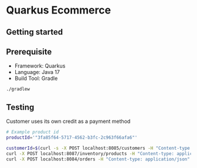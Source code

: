 # Quarkus Ecommerce

## Getting started

## Prerequisite
- Framework: Quarkus
- Language: Java 17
- Build Tool: Gradle

```shell script
./gradlew
```

## Testing
Customer uses its own credit as a payment method
```bash
# Example product id
productId='"3fa85f64-5717-4562-b3fc-2c963f66afa6"'

customerId=$(curl -s -X POST localhost:8085/customers -H "Content-type: application/json" -d '{"name": "Tom Andrews", "creditLimit": 1000}' | jq '.id')
curl -X POST localhost:8087/inventory/products -H "Content-type: application/json" -d '{"productId": '$productId', "stocks": "100"}'
curl -X POST localhost:8084/orders -H "Content-type: application/json" -d '{"customerId": '$customerId', "productId": '$productId', "total": 100, "paymentDetails": {"paymentMethod": "ACCOUNT_CREDIT"}}'
```